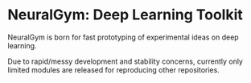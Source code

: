 NeuralGym: Deep Learning Toolkit
=================================

NeuralGym is born for fast prototyping of experimental ideas on deep learning.

Due to rapid/messy development and stability concerns, currently only limited modules are released for reproducing other repositories.
